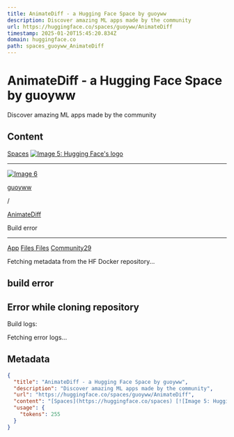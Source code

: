 ```yaml
---
title: AnimateDiff - a Hugging Face Space by guoyww
description: Discover amazing ML apps made by the community
url: https://huggingface.co/spaces/guoyww/AnimateDiff
timestamp: 2025-01-20T15:45:20.834Z
domain: huggingface.co
path: spaces_guoyww_AnimateDiff
---
```


# AnimateDiff - a Hugging Face Space by guoyww


Discover amazing ML apps made by the community


## Content

[Spaces](https://huggingface.co/spaces) [![Image 5: Hugging Face's logo](https://huggingface.co/front/assets/huggingface_logo-noborder.svg)](https://huggingface.co/) 

* * *

[![Image 6](https://cdn-avatars.huggingface.co/v1/production/uploads/6371f83d5ffa922d638ef486/UzWl3xhVvtol3Rz1mjQ9t.jpeg)](https://huggingface.co/guoyww)

[guoyww](https://huggingface.co/guoyww)

/

[AnimateDiff](https://huggingface.co/spaces/guoyww/AnimateDiff)

Build error




----------------------------------------------------------------------------------------------------------------------------------------------------------------------------------------------------------------------------------------------------------------------------------------------------------------------------------------------------------------------------------------------------------------------------------------------------------------------

[App](https://huggingface.co/spaces/guoyww/AnimateDiff) [Files Files](https://huggingface.co/spaces/guoyww/AnimateDiff/tree/main) [Community29](https://huggingface.co/spaces/guoyww/AnimateDiff/discussions)

Fetching metadata from the HF Docker repository...

build error
-----------

Error while cloning repository
------------------------------

Build logs:

Fetching error logs...

## Metadata

```json
{
  "title": "AnimateDiff - a Hugging Face Space by guoyww",
  "description": "Discover amazing ML apps made by the community",
  "url": "https://huggingface.co/spaces/guoyww/AnimateDiff",
  "content": "[Spaces](https://huggingface.co/spaces) [![Image 5: Hugging Face's logo](https://huggingface.co/front/assets/huggingface_logo-noborder.svg)](https://huggingface.co/) \n\n* * *\n\n[![Image 6](https://cdn-avatars.huggingface.co/v1/production/uploads/6371f83d5ffa922d638ef486/UzWl3xhVvtol3Rz1mjQ9t.jpeg)](https://huggingface.co/guoyww)\n\n[guoyww](https://huggingface.co/guoyww)\n\n/\n\n[AnimateDiff](https://huggingface.co/spaces/guoyww/AnimateDiff)\n\nBuild error\n\n\n\n\n----------------------------------------------------------------------------------------------------------------------------------------------------------------------------------------------------------------------------------------------------------------------------------------------------------------------------------------------------------------------------------------------------------------------------------------------------------------------\n\n[App](https://huggingface.co/spaces/guoyww/AnimateDiff) [Files Files](https://huggingface.co/spaces/guoyww/AnimateDiff/tree/main) [Community29](https://huggingface.co/spaces/guoyww/AnimateDiff/discussions)\n\nFetching metadata from the HF Docker repository...\n\nbuild error\n-----------\n\nError while cloning repository\n------------------------------\n\nBuild logs:\n\nFetching error logs...",
  "usage": {
    "tokens": 255
  }
}
```

